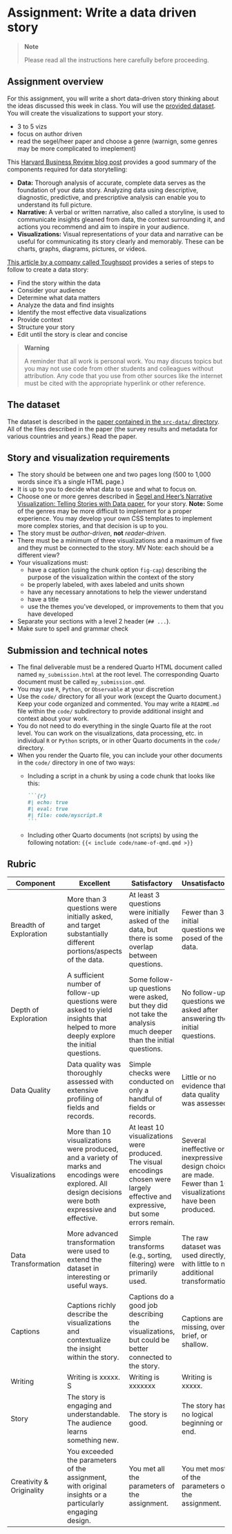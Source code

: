 # Assignment: Write a data driven story

<div>

> **Note**
>
> Please read all the instructions here carefully before proceeding.

</div>

## Assignment overview

For this assignment, you will write a short data-driven story thinking
about the ideas discussed this week in class. You will use the [provided
dataset](#the-dataset). You will create the visualizations to support
your story.

- 3 to 5 vizs
- focus on author driven
- read the segel/heer paper and choose a genre (warnign, some genres may
  be more complicated to imeplement)

This [Harvard Business Review blog
post](https://online.hbs.edu/blog/post/data-storytelling) provides a
good summary of the components required for data storytelling:

- **Data:** Thorough analysis of accurate, complete data serves as the
  foundation of your data story. Analyzing data using descriptive,
  diagnostic, predictive, and prescriptive analysis can enable you to
  understand its full picture.
- **Narrative:** A verbal or written narrative, also called a storyline,
  is used to communicate insights gleaned from data, the context
  surrounding it, and actions you recommend and aim to inspire in your
  audience.
- **Visualizations:** Visual representations of your data and narrative
  can be useful for communicating its story clearly and memorably. These
  can be charts, graphs, diagrams, pictures, or videos.

[This article by a company called
Toughspot](https://www.thoughtspot.com/data-trends/best-practices/data-storytelling)
provides a series of steps to follow to create a data story:

- Find the story within the data
- Consider your audience
- Determine what data matters
- Analyze the data and find insights
- Identify the most effective data visualizations
- Provide context
- Structure your story
- Edit until the story is clear and concise

<div>

> **Warning**
>
> A reminder that all work is personal work. You may discuss topics but
> you may not use code from other students and colleagues without
> attribution. Any code that you use from other sources like the
> internet must be cited with the appropriate hyperlink or other
> reference.

</div>

## The dataset

The dataset is described in the [paper contained in the `src-data/`
directory](src-data/paper.pdf). All of the files described in the paper
(the survey results and metadata for various countries and years.) Read
the paper.

## Story and visualization requirements

- The story should be between one and two pages long (500 to 1,000 words
  since it’s a single HTML page.)
- It is up to you to decide what data to use and what to focus on.
- Choose one or more genres described in [Segel and Heer’s Narrative
  Visualization: Telling Stories with Data
  paper.](http://vis.stanford.edu/files/2010-Narrative-InfoVis.pdf) for
  your story. **Note:** Some of the genres may be more difficult to
  implement for a proper experience. You may develop your own CSS
  templates to implement more complex stories, and that decision is up
  to you.
- The story must be *author-driven*, **not** *reader-driven*.
- There must be a minimum of three visualizations and a maximum of five
  and they must be connected to the story. MV Note: each should be a
  different view?
- Your visualizations must:
  - have a caption (using the chunk option `fig-cap`) describing the
    purpose of the visualization within the context of the story
  - be properly labeled, with axes labeled and units shown
  - have any necessary annotations to help the viewer understand
  - have a title
  - use the themes you’ve developed, or improvements to them that you
    have developed
- Separate your sections with a level 2 header (`## ...`).
- Make sure to spell and grammar check

## Submission and technical notes

- The final deliverable must be a rendered Quarto HTML document called
  named `my_submission.html` at the root level. The corresponding Quarto
  document must be called `my_submission.qmd`.
- You may use `R`, `Python`, or `Observable` at your discretion
- Use the `code/` directory for all your work (except the Quarto
  document.) Keep your code organized and commented. You may write a
  `README.md` file within the `code/` subdirectory to provide additional
  insight and context about your work.
- You do not need to do everything in the single Quarto file at the root
  level. You can work on the visualizations, data processing, etc. in
  individual `R` or `Python` scripts, or in other Quarto documents in
  the `code/` directory.
- When you render the Quarto file, you can include your other documents
  in the `code/` directory in one of two ways:
  - Including a script in a chunk by using a code chunk that looks like
    this:

    ```` markdown
    ```{r}
    #| echo: true
    #| eval: true 
    #| file: code/myscript.R
    ```
    ````

  - Including other Quarto documents (not scripts) by using the
    following notation: `{{< include code/name-of-qmd.qmd >}}`

## Rubric

| Component                | Excellent                                                                                                                                               | Satisfactory                                                                                                                         | Unsatisfactory                                                                                                |
|--------------------------|---------------------------------------------------------------------------------------------------------------------------------------------------------|--------------------------------------------------------------------------------------------------------------------------------------|---------------------------------------------------------------------------------------------------------------|
| Breadth of Exploration   | More than 3 questions were initially asked, and target substantially different portions/aspects of the data.                                            | At least 3 questions were initially asked of the data, but there is some overlap between questions.                                  | Fewer than 3 initial questions were posed of the data.                                                        |
| Depth of Exploration     | A sufficient number of follow-up questions were asked to yield insights that helped to more deeply explore the initial questions.                       | Some follow-up questions were asked, but they did not take the analysis much deeper than the initial questions.                      | No follow-up questions were asked after answering the initial questions.                                      |
| Data Quality             | Data quality was thoroughly assessed with extensive profiling of fields and records.                                                                    | Simple checks were conducted on only a handful of fields or records.                                                                 | Little or no evidence that data quality was assessed.                                                         |
| Visualizations           | More than 10 visualizations were produced, and a variety of marks and encodings were explored. All design decisions were both expressive and effective. | At least 10 visualizations were produced. The visual encodings chosen were largely effective and expressive, but some errors remain. | Several ineffective or inexpressive design choices are made. Fewer than 10 visualizations have been produced. |
| Data Transformation      | More advanced transformation were used to extend the dataset in interesting or useful ways.                                                             | Simple transforms (e.g., sorting, filtering) were primarily used.                                                                    | The raw dataset was used directly, with little to no additional transformation.                               |
| Captions                 | Captions richly describe the visualizations and contextualize the insight within the story.                                                             | Captions do a good job describing the visualizations, but could be better connected to the story.                                    | Captions are missing, overly brief, or shallow.                                                               |
| Writing                  | Writing is xxxxx. S                                                                                                                                     | Writing is xxxxxxx                                                                                                                   | Writing is xxxxx.                                                                                             |
| Story                    | The story is engaging and understandable. The audience learns something new.                                                                            | The story is good.                                                                                                                   | The story has no logical beginning or end.                                                                    |
| Creativity & Originality | You exceeded the parameters of the assignment, with original insights or a particularly engaging design.                                                | You met all the parameters of the assignment.                                                                                        | You met most of the parameters of the assignment.                                                             |
